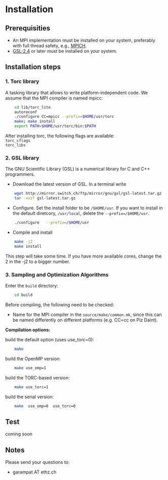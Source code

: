 # Installation

## Prerequisities
- An MPI implementation must be installed on your system, preferably with full thread safety, e.g., [MPICH](http://www.mpich.org).
- [GSL-2.4](http://www.gnu.org/software/gsl/) or later must be installed on your system.


## Installation steps


### 1. Torc library
A tasking library that allows to write platform-independent code. We assume that the MPI compiler is named mpicc:
```sh
	cd lib/torc_lite  
	autoreconf  
	./configure CC=mpicc --prefix=$HOME/usr/torc  
	make; make install  
	export PATH=$HOME/usr/torc/bin:$PATH  
```
After installing torc, the following flags are available:  
`torc_cflags`  
`torc_libs`  






### 2. GSL library

The GNU Scientific Library (GSL) is a numerical library for C and C++ programmers.

- Download the latest version of GSL. In a terminal write
```sh
	wget http://mirror.switch.ch/ftp/mirror/gnu/gsl/gsl-latest.tar.gz
	tar -xvzf gsl-latest.tar.gz
```

- Configure. Set the install folder to be `/$HOME/usr`. If you want to install in the default diretcory, `/usr/local`, delete the  `--prefix=/$HOME/usr`.
```sh
	./configure   --prefix=/$HOME/usr
```

- Compile and install
```sh
	make -j2
	make install
```
This step will take some time. If you have more available cores, change the 2 in the -j2 to a bigger number.




### 3. Sampling and Optimization Algorithms

Enter the `build` directory:  
```sh
	cd build  
```




Before compiling, the following need to be checked:

- Name for the MPI compiler in the `source/make/common.mk`, since this can be named differently on different platforms (e.g. CC=cc on Piz Daint).  

**Compilation options:**  

build the default option (uses use_torc=0):
```sh
	make
```

build the OpenMP version:
```sh
	make use_omp=1
```

build the TORC-based version:
```sh
	make use_torc=1
```

build the serial version:
```sh
	make  use_omp=0  use_torc=0
```

## Test

coming soon


## Notes

Please send your questions to:

- garampat AT ethz.ch
